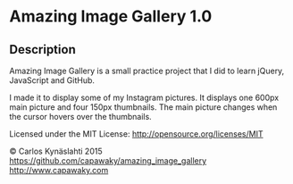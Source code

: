 # Amazing Image Gallery 1.0
## Description
Amazing Image Gallery is a small practice project that I did to learn jQuery, JavaScript and GitHub. 

I made it to display some of my Instagram pictures. It displays one 600px main picture and four 150px thumbnails. The main picture changes when the cursor hovers over the thumbnails.

Licensed under the MIT License:
http://opensource.org/licenses/MIT

© Carlos Kynäslahti 2015
https://github.com/capawaky/amazing_image_gallery
http://www.capawaky.com

